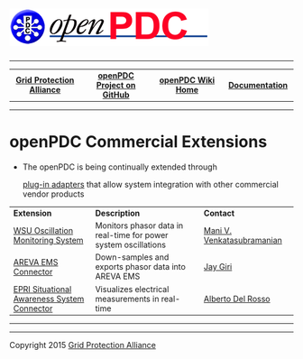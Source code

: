 

<html lang="en" xmlns="http://www.w3.org/1999/xhtml">

<head>

<meta charset="utf-8" />

<title>Extensions</title>



<!--HtmlToGmd.Head-->



<!--/HtmlToGmd.Head-->

</head>

<body>

<h1><a href="https://github.com/GridProtectionAlliance/openPDC/tree/master/Source/Documentation/wiki/openPDC_Home.md"><img src="https://github.com/GridProtectionAlliance/openPDC/blob/master/Source/Documentation/wiki/openPDC_Logo.png" alt="The Open Source Phasor Data Concentrator" /></a></h1>

<hr />

<!--HtmlToGmd.Body-->

<div id="NavigationMenu">

<table style="width: 100%; border-collapse: collapse; border: 0px solid gray;">

<tr>

<td style="width: 25%; text-align:center;"><b><a href="http://www.gridprotectionalliance.org">Grid Protection Alliance</a></b></td>

<td style="width: 25%; text-align:center;"><b><a href="https://github.com/GridProtectionAlliance/openPDC">openPDC Project on GitHub</a></b></td>

<td style="width: 25%; text-align:center;"><b><a href="https://github.com/GridProtectionAlliance/openPDC/tree/master/Source/Documentation/wiki/openPDC_Home.md">openPDC Wiki Home</a></b></td>

<td style="width: 25%; text-align:center;"><b><a href="https://github.com/GridProtectionAlliance/openPDC/tree/master/Source/Documentation/wiki/openPDC_Documentation_Home.md">Documentation</a></b></td>

</tr>

</table>

</div>

<hr />

<!--/HtmlToGmd.Body-->



<div class="WikiContent">

<div class="wikidoc">

<h1>openPDC Commercial Extensions</h1>

<ul>

<li>The openPDC is being continually extended through <a href="http://openpdc.codeplex.com/wikipage?title=Custom%20Adapter&referringTitle=Extensions">

plug-in adapters</a> that allow system integration with other commercial vendor products</li></ul>

<table>

<tbody>

<tr>

<td><b>Extension</b> </td>

<td><b>Description</b> </td>

<td><b>Contact</b> </td>

</tr>

<tr>

<td><a href="http://www.naspi.org/meetings/workgroup/2009_october/presentations/kobet_tva_oscillation_monitoring_tools_20091008.pdf">WSU Oscillation Monitoring System</a>

</td>

<td>Monitors phasor data in real-time for power system oscillations </td>

<td><a href="mailto:mani@eecs.wsu.edu">Mani V. Venkatasubramanian</a> </td>

</tr>

<tr>

<td><a href="http://www.areva-td.com/solutions/US_1095_Energy%20Management%20Systems.html">AREVA EMS Connector</a>

</td>

<td>Down-samples and exports phasor data into AREVA EMS </td>

<td><a href="mailto:jay.giri@areva-td.com">Jay Giri</a> </td>

</tr>

<tr>

<td><a href="http://www.naspi.org/meetings/workgroup/2009_october/presentations/zhang_epri_wapsv_20091008.pdf">EPRI Situational Awareness System Connector</a>

</td>

<td>Visualizes electrical measurements in real-time </td>

<td><a href="mailto: adelrosso@epri.com">Alberto Del Rosso</a> </td>

</tr>

</tbody>

</table>

</div>

</div>

<div id="footer">

<hr />



</div>



<!--HtmlToGmd.Foot-->

<div id="copyright">

<hr />

Copyright 2015 <a href="http://www.gridprotectionoalliance.org">Grid Protection Alliance</a>

</div>

<!--/HtmlToGmd.Foot-->

</body>

</html>



